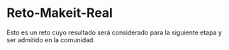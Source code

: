 # Reto-Makeit-Real
Esto es un reto cuyo resultado será considerado para la siguiente etapa y ser admitido en la comunidad.
